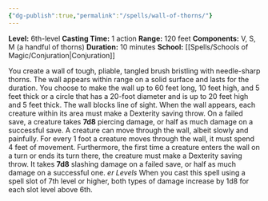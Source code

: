 ```yaml
---
{"dg-publish":true,"permalink":"/spells/wall-of-thorns/"}
---
```


**Level:** 6th-level
**Casting Time:** 1 action
**Range:** 120 feet
**Components:** V, S, M (a handful of thorns)
**Duration:** 10 minutes
**School:** [[Spells/Schools of Magic/Conjuration\|Conjuration]]

You create a wall of tough, pliable, tangled brush bristling with needle-sharp thorns. The wall appears within range on a solid surface and lasts for the duration. You choose to make the wall up to 60 feet long, 10 feet high, and 5 feet thick or a circle that has a 20-foot diameter and is up to 20 feet high and 5 feet thick. The wall blocks line of sight.
When the wall appears, each creature within its area must make a Dexterity saving throw. On a failed save, a creature takes **7d8** piercing damage, or half as much damage on a successful save.
A creature can move through the wall, albeit slowly and painfully. For every 1 foot a creature moves through the wall, it must spend 4 feet of movement. Furthermore, the first time a creature enters the wall on a turn or ends its turn there, the creature must make a Dexterity saving throw. It takes **7d8** slashing damage on a failed save, or half as much damage on a successful one.
_er Levels_
When you cast this spell using a spell slot of 7th level or higher, both types of damage increase by 1d8 for each slot level above 6th.